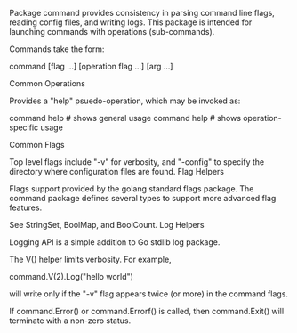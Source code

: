 Package command provides consistency in parsing command line flags, reading config files, and writing logs. This package is intended for launching commands with operations (sub-commands).

Commands take the form:

command [flag ...] <operation> [operation flag ...] [arg ...]

Common Operations

Provides a "help" psuedo-operation, which may be invoked as:

command help              # shows general usage
command help <operation>  # shows operation-specific usage

Common Flags

Top level flags include "-v" for verbosity, and "-config" to specify the directory where configuration files are found.
Flag Helpers

Flags support provided by the golang standard flags package. The command package defines several types to support more advanced flag features.

See StringSet, BoolMap, and BoolCount.
Log Helpers

Logging API is a simple addition to Go stdlib log package.

The V() helper limits verbosity. For example,

command.V(2).Log("hello world")

will write only if the "-v" flag appears twice (or more) in the command flags.

If command.Error() or command.Errorf() is called, then command.Exit() will terminate with a non-zero status.

